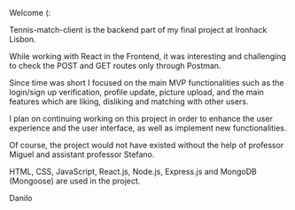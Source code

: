 Welcome (:

Tennis-match-client is the backend part of my final project at Ironhack Lisbon. 

While working with React in the Frontend, it was interesting and challenging to check the POST and GET routes only through Postman.

Since time was short I focused on the main MVP functionalities such as the login/sign up verification, profile update, picture upload, and the main features which are liking, disliking and matching with other users. 

I plan on continuing working on this project in order to enhance the user experience and the user interface, as well as implement new functionalities. 

Of course, the project would not have existed without the help of professor Miguel and assistant professor Stefano. 

HTML, CSS, JavaScript, React.js, Node.js, Express.js and MongoDB (Mongoose) are used in the project.

Danilo
